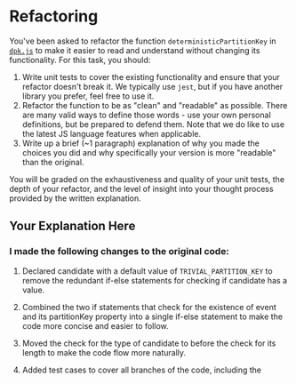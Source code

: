 # Refactoring

You've been asked to refactor the function `deterministicPartitionKey` in [`dpk.js`](dpk.js) to make it easier to read and understand without changing its functionality. For this task, you should:

1. Write unit tests to cover the existing functionality and ensure that your refactor doesn't break it. We typically use `jest`, but if you have another library you prefer, feel free to use it.
2. Refactor the function to be as "clean" and "readable" as possible. There are many valid ways to define those words - use your own personal definitions, but be prepared to defend them. Note that we do like to use the latest JS language features when applicable.
3. Write up a brief (~1 paragraph) explanation of why you made the choices you did and why specifically your version is more "readable" than the original.

You will be graded on the exhaustiveness and quality of your unit tests, the depth of your refactor, and the level of insight into your thought process provided by the written explanation.

## Your Explanation Here

### **I made the following changes to the original code:**

1. Declared candidate with a default value of `TRIVIAL_PARTITION_KEY` to remove the redundant if-else statements for checking if candidate has a value.

2. Combined the two if statements that check for the existence of event and its partitionKey property into a single if-else statement to make the code more concise and easier to follow.

3. Moved the check for the type of candidate to before the check for its length to make the code flow more naturally.

4. Added test cases to cover all branches of the code, including the
